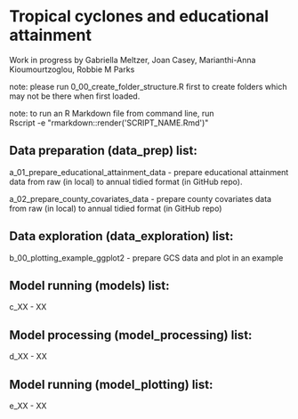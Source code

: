 # Tropical cyclones and educational attainment

Work in progress by Gabriella Meltzer, Joan Casey, Marianthi-Anna Kioumourtzoglou, Robbie M Parks

note: please run 0_00_create_folder_structure.R first to create folders which may not be there when first loaded.

note: to run an R Markdown file from command line, run\
Rscript -e "rmarkdown::render('SCRIPT_NAME.Rmd')"

## Data preparation (data_prep) list:

a_01_prepare_educational_attainment_data - prepare educational attainment data from raw (in local) to annual tidied format (in GitHub repo).

a_02_prepare_county_covariates_data - prepare county covariates data from raw (in local) to annual tidied format (in GitHub repo)

## Data exploration (data_exploration) list:

b_00_plotting_example_ggplot2 - prepare GCS data and plot in an example

## Model running (models) list:

c_XX - XX

## Model processing (model_processing) list:

d_XX - XX

## Model running (model_plotting) list:

e_XX - XX
